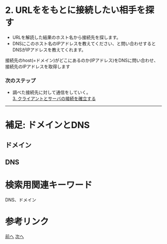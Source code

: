 # 2. URLををもとに接続したい相手を探す

- URLを解読した結果のホスト名から接続先を探します。
- DNSにこのホスト名のIPアドレスを教えてください、と問い合わせするとDNSがIPアドレスを教えてくれます。

接続先のhost(=ドメイン)がどこにあるのか(IPアドレス)をDNSに問い合わせ、接続先のIPアドレスを取得します

### 次のステップ
- 調べた接続先に対して通信をしていく。<br>
[3. クライアントとサーバの接続を確立する](3.md)

--- 
# 補足: ドメインとDNS
## ドメイン

## DNS

# 検索用関連キーワード
DNS、ドメイン
# 参考リンク


[前へ](1.md) [次へ](2.md)